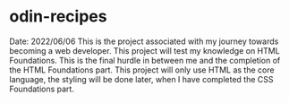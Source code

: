 # odin-recipes
Date: 2022/06/06
This is the project associated with my journey towards becoming a web developer. This project will test my knowledge on HTML Foundations. This is the final hurdle in between me and the completion of the HTML Foundations part. 
This project will only use HTML as the core language, the styling will be done later, when I have completed the CSS Foundations part.
